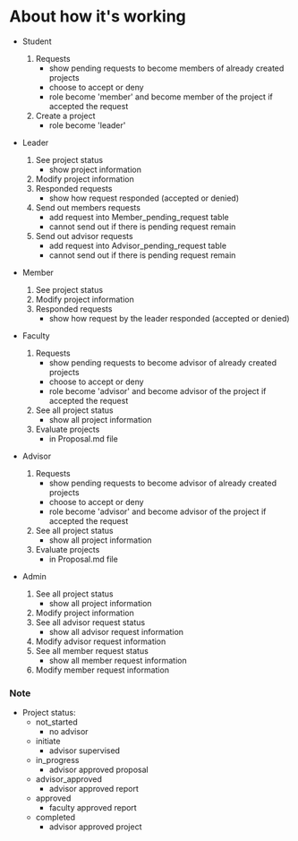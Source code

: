 # About how it's working

* Student
    1. Requests
       * show pending requests to become members of already created projects
       * choose to accept or deny
       * role become 'member' and become member of the project if accepted the request
    2. Create a project
       * role become 'leader'
    

* Leader
    1. See project status
        * show project information
    2. Modify project information
    3. Responded requests
        * show how request responded (accepted or denied)
    4. Send out members requests
        * add request into Member_pending_request table
        * cannot send out if there is pending request remain
    5. Send out advisor requests
        * add request into Advisor_pending_request table
        * cannot send out if there is pending request remain


* Member
    1. See project status
    2. Modify project information
    3. Responded requests
       * show how request by the leader responded (accepted or denied)


* Faculty
    1. Requests
       * show pending requests to become advisor of already created projects
       * choose to accept or deny
       * role become 'advisor' and become advisor of the project if accepted the request
    2. See all project status
       * show all project information 
    3. Evaluate projects
       * in Proposal.md file
      
 
* Advisor
    1. Requests
       * show pending requests to become advisor of already created projects
       * choose to accept or deny
       * role become 'advisor' and become advisor of the project if accepted the request
    2. See all project status
       * show all project information 
    3. Evaluate projects
       * in Proposal.md file


* Admin
    1. See all project status
        * show all project information
    2. Modify  project information
    3. See all advisor request status
          * show all advisor request information
    4. Modify advisor request information
    5. See all member request status
        * show all member request information
    6. Modify member request information


### Note
- Project status:
  * not_started 
    - no advisor
  * initiate            
    - advisor supervised
  * in_progress 
    - advisor approved proposal
  * advisor_approved 
    - advisor approved report
  * approved 
    - faculty approved report
  * completed 
    - advisor approved project
